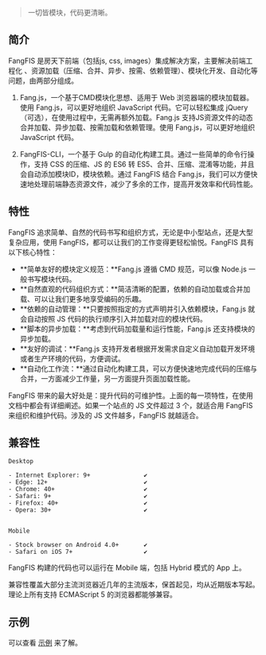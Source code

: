> 一切皆模块，代码更清晰。

## 简介
FangFIS 是房天下前端（包括js, css, images）集成解决方案，主要解决前端工程化 、资源加载（压缩、合并、异步、按需、依赖管理）、模块化开发、自动化等问题，由两部分组成。

1. Fang.js，一个基于CMD模块化思想、适用于 Web 浏览器端的模块加载器。使用 Fang.js，可以更好地组织 JavaScript 代码。它可以轻松集成 jQuery（可选），在使用过程中，无需再额外加载。Fang.js 支持JS资源文件的动态合并加载、异步加载、按需加载和依赖管理。使用 Fang.js，可以更好地组织 JavaScript 代码。

2. FangFIS-CLI，一个基于 Gulp 的自动化构建工具。通过一些简单的命令行操作，支持 CSS 的压缩、JS 的 ES6 转 ES5、合并、压缩、混淆等功能，并且会自动添加模块ID，模块依赖。通过 FangFIS 结合 Fang.js，我们可以方便快速地处理前端静态资源文件，减少了多余的工作，提高开发效率和代码性能。

## 特性

FangFIS 追求简单、自然的代码书写和组织方式，无论是中小型站点，还是大型复杂应用，使用 FangFIS，都可以让我们的工作变得更轻松愉悦。FangFIS 具有以下核心特性：
- **简单友好的模块定义规范：**Fang.js 遵循 CMD 规范，可以像 Node.js 一般书写模块代码。
- **自然直观的代码组织方式：**简洁清晰的配置，依赖的自动加载或合并加载、可以让我们更多地享受编码的乐趣。
- **依赖的自动管理：**只要按照指定的方式声明并引入依赖模块，Fang.js 就会自动按照 JS 代码的执行顺序引入并加载对应的模块代码。
- **脚本的异步加载：**考虑到代码加载量和运行性能，Fang.js 还支持模块的异步加载。
- **友好的调试：**Fang.js 支持开发者根据开发需求自定义自动加载开发环境或者生产环境的代码，方便调试。
- **自动化工作流：**通过自动化构建工具，可以方便快速地完成代码的压缩与合并，一方面减少工作量，另一方面提升页面加载性能。

FangFIS 带来的最大好处是：提升代码的可维护性。上面的每一项特性，在使用文档中都会有详细阐述。如果一个站点的 JS 文件超过 3 个，就适合用 FangFIS 来组织和维护代码。涉及的 JS 文件越多，FangFIS 就越适合。

## 兼容性

```
Desktop

- Internet Explorer: 9+               ✔
- Edge: 12+                           ✔
- Chrome: 40+                         ✔
- Safari: 9+                          ✔
- Firefox: 40+                        ✔
- Opera: 30+                          ✔


Mobile

- Stock browser on Android 4.0+       ✔
- Safari on iOS 7+                    ✔
```

FangFIS 构建的代码也可以运行在 Mobile 端，包括 Hybrid 模式的 App 上。

兼容性覆盖大部分主流浏览器近几年的主流版本，保首起见，均从近期版本写起。理论上所有支持 ECMAScript 5 的浏览器都能够兼容。

## 示例

可以查看 [示例](quickstart.md) 来了解。